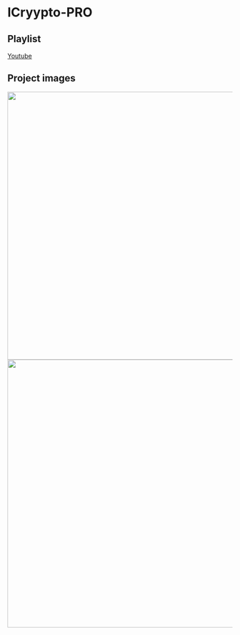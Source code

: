 # ICryypto-PRO

## Playlist
[Youtube](https://www.youtube.com/watch?v=bgznym00FyY&list=PLWOgAHhZbsIEh3dgGno4CPPsVcb4QUFy7&index=1)


## Project images
<img height="600px" src="https://user-images.githubusercontent.com/55866244/234171069-2df95319-1a08-4638-8f38-8fea623e629d.png"/>


<img height="600px" src="https://user-images.githubusercontent.com/55866244/234171292-4c89958d-2ffe-4e28-a78d-829b4dbfed45.png"/>


